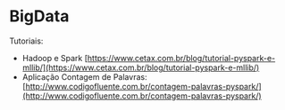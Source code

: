 # BigData

Tutoriais:

- Hadoop e Spark [https://www.cetax.com.br/blog/tutorial-pyspark-e-mllib/](https://www.cetax.com.br/blog/tutorial-pyspark-e-mllib/)
- Aplicação Contagem de Palavras: [http://www.codigofluente.com.br/contagem-palavras-pyspark/](http://www.codigofluente.com.br/contagem-palavras-pyspark/)
